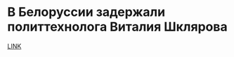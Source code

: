 # В Белоруссии задержали политтехнолога Виталия Шклярова



[LINK](https://varlamov.ru/3977809.html)